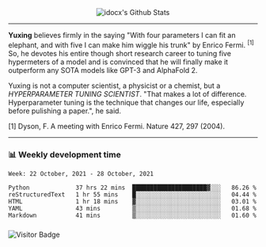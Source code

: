<div align="center">
    <img align="center" src="https://github-readme-stats.vercel.app/api?username=idocx&show_icons=true&count_private=true&hide_border=true" alt="idocx's Github Stats"></img>
</div>

---

**Yuxing** believes firmly in the saying "With four parameters I can fit an elephant, and with five I can make him wiggle his trunk" by Enrico Fermi. <sup>[1]</sup> So, he devotes his entire though short research career to tuning five hypermeters of a model and is convinced that he will finally make it outperform any SOTA models like GPT-3 and AlphaFold 2.

Yuxing is not a computer scientist, a physicist or a chemist, but a *HYPERPARAMETER TUNING SCIENTIST*. "That makes a lot of difference. Hyperparameter tuning is the technique that changes our life, especially before pulishing a paper.", he said.

[1] Dyson, F. A meeting with Enrico Fermi. Nature 427, 297 (2004).


---

### 📊 Weekly development time
<!--START_SECTION:waka-->
```text
Week: 22 October, 2021 - 28 October, 2021

Python             37 hrs 22 mins  █████████████████████▓░░░   86.26 % 
reStructuredText   1 hr 55 mins    █░░░░░░░░░░░░░░░░░░░░░░░░   04.44 % 
HTML               1 hr 18 mins    ▓░░░░░░░░░░░░░░░░░░░░░░░░   03.01 % 
YAML               43 mins         ▒░░░░░░░░░░░░░░░░░░░░░░░░   01.68 % 
Markdown           41 mins         ▒░░░░░░░░░░░░░░░░░░░░░░░░   01.60 % 
```
<!--END_SECTION:waka-->

### 

![Visitor Badge](https://visitor-badge.laobi.icu/badge?page_id=idocx.idocx)